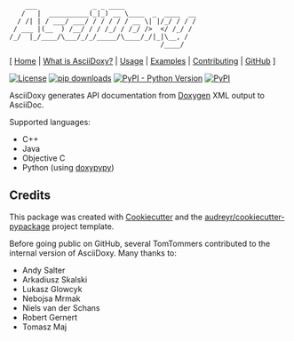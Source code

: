 ```
    ___              _ _ ____
   /   |  __________(_|_) __ \____  _  ____  __
  / /| | / ___/ ___/ / / / / / __ \| |/_/ / / /
 / ___ |(__  ) /__/ / / /_/ / /_/ />  </ /_/ /
/_/  |_/____/\___/_/_/_____/\____/_/|_|\__, /
                                      /____/
```

[ [Home](https://asciidoxy.org) |
[What is AsciiDoxy?](https://asciidoxy.org/about.html) |
[Usage](https://asciidoxy.org/usage.html) |
[Examples](https://asciidoxy.org/examples.html) |
[Contributing](https://asciidoxy.org/contributing.html) |
[GitHub](https://github.com/tomtom-international/asciidoxy) ]

[![License](https://img.shields.io/badge/License-Apache%202.0-green.svg)](LICENSE)
[![pip downloads](https://img.shields.io/pypi/dm/asciidoxy)](https://pypi.org/project/asciidoxy)
[![PyPI - Python Version](https://img.shields.io/pypi/pyversions/asciidoxy)](https://pypi.org/project/asciidoxy)
[![PyPI](https://img.shields.io/pypi/v/asciidoxy)](https://pypi.org/project/asciidoxy)

AsciiDoxy generates API documentation from [Doxygen](https://doxygen.nl) XML output to AsciiDoc.

Supported languages:
- C++
- Java
- Objective C
- Python (using [doxypypy](https://github.com/Feneric/doxypypy))

## Credits

This package was created with [Cookiecutter](https://github.com/audreyr/cookiecutter) and the
[audreyr/cookiecutter-pypackage](https://github.com/audreyr/cookiecutter-pypackage) project
template.

Before going public on GitHub, several TomTommers contributed to the internal version of AsciiDoxy.
Many thanks to:
- Andy Salter
- Arkadiusz Skalski
- Lukasz Glowcyk
- Nebojsa Mrmak
- Niels van der Schans
- Robert Gernert
- Tomasz Maj
